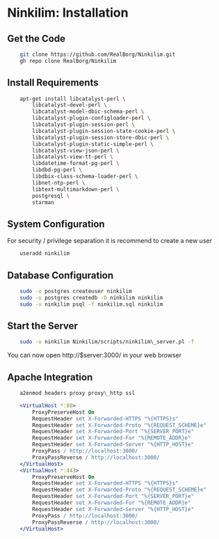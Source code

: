 # Ninkilim: Installation

## Get the Code
```sh
    git clone https://github.com/RealBorg/Ninkilim.git
    gh repo clone RealBorg/Ninkilim
```

## Install Requirements
```sh
    apt-get install libcatalyst-perl \
        libcatalyst-devel-perl \
        libcatalyst-model-dbic-schema-perl \
        libcatalyst-plugin-configloader-perl \
        libcatalyst-plugin-session-perl \
        libcatalyst-plugin-session-state-cookie-perl \
        libcatalyst-plugin-session-store-dbic-perl \
        libcatalyst-plugin-static-simple-perl \
        libcatalyst-view-json-perl \
        libcatalyst-view-tt-perl \
        libdatetime-format-pg-perl \
        libdbd-pg-perl \
        libdbix-class-schema-loader-perl \
        libnet-ntp-perl \
        libtext-multimarkdown-perl \
        postgresql \
        starman
```

## System Configuration
For security / privilege separation it is recommend to create a new user
```sh
    useradd ninkilim
```

## Database Configuration
```sh
    sudo -u postgres createuser ninkilim
    sudo -u postgres createdb -O ninkilim ninkilim
    sudo -u ninkilim psql -f ninkilim.sql ninkilim
```

## Start the Server
```sh
    sudo -u ninkilim Ninkilim/scripts/ninkilim\_server.pl -f
```
You can now open http://$server:3000/ in your web browser

## Apache Integration
```sh
    a2enmod headers proxy proxy\_http ssl
```
```apache
    <VirtualHost *:80>
        ProxyPreserveHost On
        RequestHeader set X-Forwarded-HTTPS "%{HTTPS}s"
        RequestHeader set X-Forwarded-Proto "%{REQUEST_SCHEME}e"
        RequestHeader set X-Forwarded-Port "%{SERVER_PORT}e"
        RequestHeader set X-Forwarded-For "%{REMOTE_ADDR}e"
        RequestHeader set X-Forwarded-Server "%{HTTP_HOST}e"
        ProxyPass / http://localhost:3000/
        ProxyPassReverse / http://localhost:3000/
    </VirtualHost>
    <VirtualHost *:443>
        ProxyPreserveHost On
        RequestHeader set X-Forwarded-HTTPS "%{HTTPS}s"
        RequestHeader set X-Forwarded-Proto "%{REQUEST_SCHEME}e"
        RequestHeader set X-Forwarded-Port "%{SERVER_PORT}e"
        RequestHeader set X-Forwarded-For "%{REMOTE_ADDR}e"
        RequestHeader set X-Forwarded-Server "%{HTTP_HOST}e"
        ProxyPass / http://localhost:3000/
        ProxyPassReverse / http://localhost:3000/
    </VirtualHost>
```

